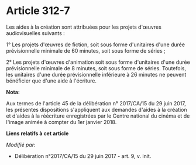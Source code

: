 # Article 312-7

Les aides à la création sont attribuées pour les projets d'œuvres audiovisuelles suivants :

1° Les projets d'œuvres de fiction, soit sous forme d'unitaires d'une durée prévisionnelle minimale de 60 minutes, soit sous
forme de séries ;

2° Les projets d'œuvres d'animation soit sous forme d'unitaires d'une durée prévisionnelle minimale de 8 minutes, soit sous
forme de séries. Toutefois, les unitaires d'une durée prévisionnelle inférieure à 26 minutes ne peuvent bénéficier que d'une
aide à l'écriture.

**Nota:**

Aux termes de l'article 45 de la délibération n° 2017/CA/15 du 29 juin 2017, les présentes dispositions s'appliquent aux
demandes d'aides à la création et d'aides à la réécriture enregistrées par le Centre national du cinéma et de l'image animée
à compter du 1er janvier 2018.

**Liens relatifs à cet article**

_Modifié par_:

  - Délibération n°2017/CA/15 du 29 juin 2017 - art. 9, v. init.
